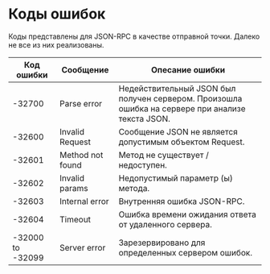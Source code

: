 # Коды ошибок

Коды представлены для JSON-RPC в качестве отправной точки. Далеко не все из них реализованы.

|Код ошибки      |Сообщение                     |Опесание ошибки                                                     |
|----------------|------------------------------|---------------|
|-32700          |Parse error                   |Недействительный JSON был получен сервером. Произошла ошибка на сервере при анализе текста JSON.|
|-32600          |Invalid Request               |Сообщение JSON не является допустимым объектом Request.|
|-32601          |Method not found              |Метод не существует / недоступен.|
|-32602          |Invalid params                |Недопустимый параметр (ы) метода.|
|-32603          |Internal error                |Внутренняя ошибка JSON-RPC.|
|-32604          |Timeout                       |Ошибка времени ожидания ответа от удаленного сервера.|
|-32000 to -32099|Server error                  |Зарезервировано для определенных сервером ошибок.|